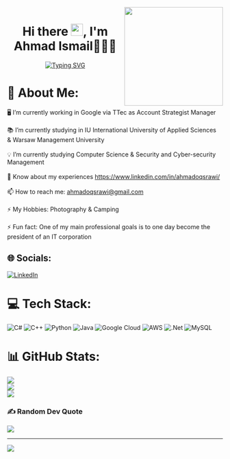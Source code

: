 <img align='right' src="https://media.giphy.com/media/M9gbBd9nbDrOTu1Mqx/giphy.gif" width="230">
<h1 align='center'> Hi there <img src="https://media.giphy.com/media/hvRJCLFzcasrR4ia7z/giphy.gif" width="28">,  I'm Ahmad Ismail👨🏻‍💻 </h1>
<p align="center">
  <a href="https://github.com/ahmadoqsrawi/ahmadoqsrawi"><img src="https://readme-typing-svg.herokuapp.com?font=Fira+Code&pause=1000&color=288BB7&width=435&lines=Hi%2C+Welcome+to+my+Github+profile;I'm+Ahmad+Ismail" alt="Typing SVG" /></a>
</p>

# 💫 About Me:
🖥️ I’m currently working in Google via TTec as Account Strategist Manager<br><br>📚 I’m currently studying in IU International University of Applied Sciences<br>& Warsaw Management University<br><br>💡 I’m currently studying Computer Science & Security and Cyber-security Management<br><br>📄 Know about my experiences https://www.linkedin.com/in/ahmadoqsrawi/<br><br>📫 How to reach me: ahmadoqsrawi@gmail.com<br><br>⚡ My Hobbies: Photography & Camping<br><br>⚡ Fun fact: One of my main professional goals is to one day become the president of an IT corporation<br>


## 🌐 Socials:
[![LinkedIn](https://img.shields.io/badge/LinkedIn-%230077B5.svg?logo=linkedin&logoColor=white)](https://linkedin.com/in/ahmadoqsrawi) 

# 💻 Tech Stack:
![C#](https://img.shields.io/badge/c%23-%23239120.svg?style=for-the-badge&logo=c-sharp&logoColor=white) ![C++](https://img.shields.io/badge/c++-%2300599C.svg?style=for-the-badge&logo=c%2B%2B&logoColor=white) ![Python](https://img.shields.io/badge/python-3670A0?style=for-the-badge&logo=python&logoColor=ffdd54) ![Java](https://img.shields.io/badge/java-%23ED8B00.svg?style=for-the-badge&logo=java&logoColor=white) ![Google Cloud](https://img.shields.io/badge/Google%20Cloud-%234285F4.svg?style=for-the-badge&logo=google-cloud&logoColor=white) ![AWS](https://img.shields.io/badge/AWS-%23FF9900.svg?style=for-the-badge&logo=amazon-aws&logoColor=white) ![.Net](https://img.shields.io/badge/.NET-5C2D91?style=for-the-badge&logo=.net&logoColor=white) ![MySQL](https://img.shields.io/badge/mysql-%2300f.svg?style=for-the-badge&logo=mysql&logoColor=white)
# 📊 GitHub Stats:
![](https://github-readme-stats.vercel.app/api?username=ahmadoqsrawi&theme=buefy&hide_border=false&include_all_commits=false&count_private=false)<br/>
![](https://github-readme-streak-stats.herokuapp.com/?user=ahmadoqsrawi&theme=buefy&hide_border=false)<br/>
![](https://github-readme-stats.vercel.app/api/top-langs/?username=ahmadoqsrawi&theme=buefy&hide_border=false&include_all_commits=false&count_private=false&layout=compact)

### ✍️ Random Dev Quote
![](https://quotes-github-readme.vercel.app/api?type=horizontal&theme=radical)

---
[![](https://visitcount.itsvg.in/api?id=ahmadoqsrawi&icon=0&color=0)](https://visitcount.itsvg.in)
